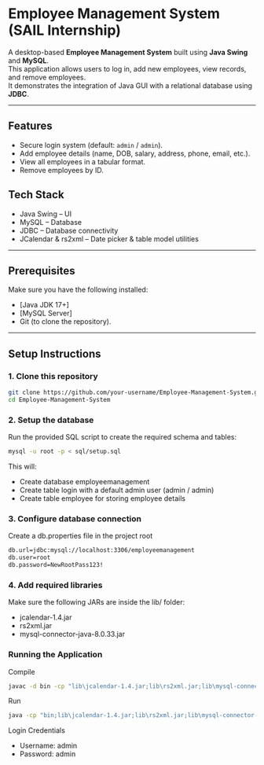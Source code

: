 # Employee Management System (SAIL Internship)

A desktop-based **Employee Management System** built using **Java Swing** and **MySQL**.  
This application allows users to log in, add new employees, view records, and remove employees.  
It demonstrates the integration of Java GUI with a relational database using **JDBC**.

---

## Features
- Secure login system (default: `admin` / `admin`).
- Add employee details (name, DOB, salary, address, phone, email, etc.).
- View all employees in a tabular format.
- Remove employees by ID.
## Tech Stack
- Java Swing – UI
- MySQL – Database
- JDBC – Database connectivity
- JCalendar & rs2xml – Date picker & table model utilities
---

## Prerequisites
Make sure you have the following installed:
- [Java JDK 17+]
- [MySQL Server]
- Git (to clone the repository).

---

## Setup Instructions

### 1. Clone this repository
```bash
git clone https://github.com/your-username/Employee-Management-System.git
cd Employee-Management-System
```
### 2. Setup the database
Run the provided SQL script to create the required schema and tables:
```bash
mysql -u root -p < sql/setup.sql
```
This will:
- Create database employeemanagement
- Create table login with a default admin user (admin / admin)
- Create table employee for storing employee details
### 3. Configure database connection
Create a db.properties file in the project root
```bash
db.url=jdbc:mysql://localhost:3306/employeemanagement
db.user=root
db.password=NewRootPass123!
```
### 4. Add required libraries
Make sure the following JARs are inside the lib/ folder:
- jcalendar-1.4.jar
- rs2xml.jar
- mysql-connector-java-8.0.33.jar
### Running the Application
Compile
```bash
javac -d bin -cp "lib\jcalendar-1.4.jar;lib\rs2xml.jar;lib\mysql-connector-j-8.0.33.jar" src\employee\management\system\*.java
```
Run
```bash
java -cp "bin;lib\jcalendar-1.4.jar;lib\rs2xml.jar;lib\mysql-connector-j-8.0.33.jar" employee.management.system.Login
```
Login Credentials
- Username: admin
- Password: admin


